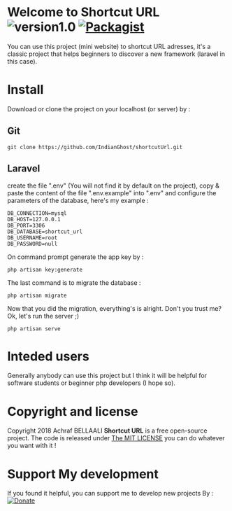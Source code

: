 # Welcome to Shortcut URL ![version1.0](https://img.shields.io/badge/version-1.0-green.svg) [![Packagist](https://img.shields.io/packagist/l/doctrine/orm.svg)](https://github.com/IndianGhost/shortcutUrl/blob/master/LICENSE)

You can use this project (mini website) to shortcut URL adresses, it's a classic project that helps beginners to discover a new framework (laravel in this case).

# Install
Download or clone the project on your localhost (or server) by :
## Git
```
git clone https://github.com/IndianGhost/shortcutUrl.git
```
## Laravel
create the file ".env" (You will not find it by default on the project), copy & paste the content of the file ".env.example" into ".env" and configure the parameters of the database, here's my example :
```
DB_CONNECTION=mysql
DB_HOST=127.0.0.1
DB_PORT=3306
DB_DATABASE=shortcut_url
DB_USERNAME=root
DB_PASSWORD=null
```
On command prompt generate the app key by :
```
php artisan key:generate
```
The last command is to migrate the database :
```
php artisan migrate
```
Now that you did the migration, everything's is alright. Don't you trust me?
Ok, let's run the server ;)
```
php artisan serve
```

# Inteded users
Generally anybody can use this project but I think it will be helpful for software students or beginner php developers (I hope so).

# Copyright and license
Copyright 2018 Achraf BELLAALI **Shortcut URL** is a free open-source project. The code is released under [The MIT LICENSE](https://github.com/IndianGhost/shortcutUrl/blob/master/LICENSE) you can do whatever you want with it !

# Support My development
If you found it helpful, you can support me to develop new projects By :
[![Donate](https://img.shields.io/badge/Donate-PayPal-green.svg)](https://www.paypal.me/achrafbellaali)
